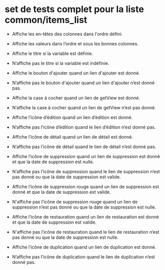 # set de tests complet pour la liste common/items_list
- Affiche les en-têtes des colonnes dans l'ordre défini.
- Affiche les valeurs dans l’ordre et sous les bonnes colonnes.


- Affiche le titre si la variable est définie.
- N’affiche pas le titre si la variable est indéfinie.


- Affiche le bouton d'ajouter quand un lien d'ajouter est donné.
- N’affiche pas le bouton d'ajouter quand un lien d'ajouter n’est donné pas.


- Affiche la case à cocher quand un lien de getView est donné.
- N’affiche la case à cocher quand un lien de getView n’est pas donné.


- Affiche l’icône d’édition quand un lien d’édition est donné.
- N’affiche pas l’icône d’édition quand le lien d’édition n’est donné pas.


- Affiche l’icône de détail quand un lien de détail est donné.
- N’affiche pas l’icône de détail quand le lien de détail n’est donné pas.


- Affiche l’icône de suppression quand un lien de suppression est donné et que la date de suppression est nulle.
- N’affiche pas l’icône de suppression quand le lien de suppression n’est pas donné ou que la date de suppression est valide.


- Affiche l’icône de suppression rouge quand un lien de suppression est donné et que la date de suppression est valide.
- N'affiche pas l’icône de suppression rouge quand un lien de suppression n’est pas donné ou que la date de suppression est nulle.


- Affiche l’icône de restauration quand un lien de restauration est donné et que la date de suppression est valide.
- N'affiche pas l’icône de restauration quand le lien de restauration n’est pas donné ou que la date de suppression est nulle.


- Affiche l’icône de duplication quand un lien de duplication est donné.
- N’affiche pas l’icône de duplication quand le lien de duplication n’est donné pas.

